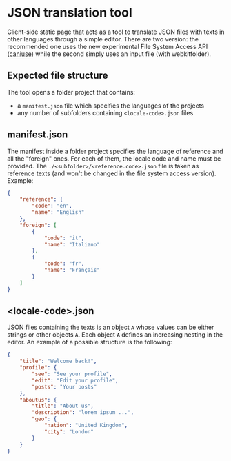 # JSON translation tool

Client-side static page that acts as a tool to translate JSON files with texts in other languages through a simple editor. There are two version: the recommended one uses the new experimental File System Access API ([caniuse](https://caniuse.com/native-filesystem-api)) while the second simply uses an input file (with webkitfolder).

## Expected file structure

The tool opens a folder project that contains:

- a `manifest.json` file which specifies the languages of the projects
- any number of subfolders containing `<locale-code>.json` files

## manifest.json

The manifest inside a folder project specifies the language of reference and all the "foreign" ones. For each of them, the locale code and name must be provided. The `./<subfolder>/<reference.code>.json` file is taken as reference texts (and won't be changed in the file system access version). Example:

```json
{
    "reference": {
        "code": "en",
        "name": "English"
    },
    "foreign": [
        {
            "code": "it",
            "name": "Italiano"
        },
        {
            "code": "fr",
            "name": "Français"
        }
    ]
}
```

## \<locale-code\>.json

JSON files containing the texts is an object `A` whose values can be either strings or other objects `A`. Each object `A` defines an increasing nesting in the editor. An example of a possible structure is the following:

```json
{
    "title": "Welcome back!",
    "profile": {
        "see": "See your profile",
        "edit": "Edit your profile",
        "posts": "Your posts"
    },
    "aboutus": {
        "title": "About us",
        "description": "lorem ipsum ...",
        "geo": {
            "nation": "United Kingdom",
            "city": "London"
        }
    }
}
```
